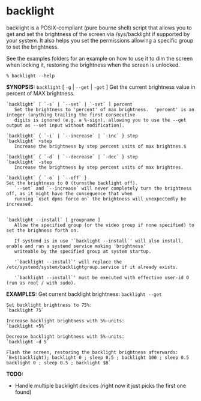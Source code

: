# backlight
backlight is a POSIX-compliant (pure bourne shell) script that allows you to get and set the brightness of the screen via /sys/backlight if supported by your system.
It also helps you set the permissions allowing a specific group to set the brightness.

See the examples folders for an example on how to use it to dim the screen when locking it, restoring the brightness when the screen is unlocked.

`% backlight --help`

__SYNOPSIS:__
    `backlight` [ `-g` | `--get` | `-get` ]
       Get the current brightness value in percent of MAX brightness.

    `backlight` [ `-s` | `--set` | `-set` ] percent
       Set the brightness to 'percent' of max brightness.  'percent' is an integer (anything trailing the first consecutive
       digits is ignored (e.g. a %-sign), allowing you to use the --get output as --set input without modification).

    `backlight` { `-i` | `--increase` | `-inc` } step
    `backlight` +step
       Increase the brightness by step percent units of max brightnes.$

    `backlight` { `-d` | `--decrease` | `-dec` } step
    `backlight` -step
       Increase the brightness by step percent units of max brightnes.

    `backlight` { `-o` | `--off` }
	Set the brightness to 0 (turnsthe backlight off).
       `--set` and `--increase` will never completely turn the brightness off, as it might have the consequence that when
       running `xset dpms force on` the brightness will unexpectedly be increased.


    `backlight --install` [ groupname ]
       Allow the specified group (or the video group if none specified) to set the brighness forth on.

       If systemd is in use '`backlight --install`' will also install, enable and run a systemd service making 'brightness'
       writeable by the specified group at system startup.

       '`backlight --install`' will replace the /etc/systemd/system/backlightgroup.service if it already exists.

       '`backlight --install`' must be executed with effective user-id 0 (run as root / with sudo).

__EXAMPLES:__
	Get current backlight brightness:
	`backlight --get`    

	Set backlight brightness to 75%:
	`backlight 75`	

	Increase backlight brightness with 5%-units:
	`backlight +5%`	 

	Decrease backlight brightness with 5%-units:
	`backlight -d 5`	  

	Flash the screen, restoring the backlight brightness afterwards:
	`B=$(backlight); backlight 0 ; sleep 0.5 ; backlight 100 ; sleep 0.5 backlight 0 ; sleep 0.5 ; backlight $B`     

__TODO:__ <br>
* Handle multiple backlight devices (right now it just picks the first one found)
